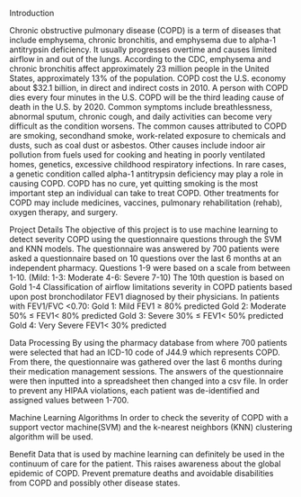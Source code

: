 Introduction

Chronic obstructive pulmonary disease (COPD) is a term of diseases that include emphysema, chronic bronchitis, and emphysema due to alpha-1 antitrypsin deficiency. It usually progresses overtime and causes limited airflow in and out of the lungs. According to the CDC, emphysema and chronic bronchitis affect approximately 23 million people in the United States, approximately 13% of the population. COPD cost the U.S. economy about $32.1 billion, in direct and indirect costs in 2010. A person with COPD dies every four minutes in the U.S. COPD will be the third leading cause of death in the U.S. by 2020.
Common symptoms include breathlessness, abnormal sputum, chronic cough, and daily activities can become very difficult as the condition worsens. The common causes attributed to COPD are smoking, secondhand smoke, work-related exposure to chemicals and dusts, such as coal dust or asbestos. Other causes include indoor air pollution from fuels used for cooking and heating in poorly ventilated homes, genetics, excessive childhood respiratory infections. In rare cases, a genetic condition called alpha-1 antitrypsin deficiency may play a role in causing COPD. 
COPD has no cure, yet quitting smoking is the most important step an individual can take to treat COPD. Other treatments for COPD may include medicines, vaccines, pulmonary rehabilitation (rehab), oxygen therapy, and surgery.

Project Details
The objective of this project is to use machine learning to detect severity COPD using the questionnaire questions through the SVM and KNN models. The questionnaire was answered by 700 patients were asked a questionnaire based on 10 questions over the last 6 months at an independent pharmacy.
Questions 1-9 were based on a scale from between 1-10. (Mild: 1-3: Moderate 4-6: Severe 7-10)
The 10th question is based on Gold 1-4 Classification of airflow limitations severity in COPD patients based upon post bronchodilator FEV1 diagnosed by their physicians.
       In patients with FEV1/FVC <0.70:
Gold 1: Mild FEV1 ≥ 80% predicted
Gold 2: Moderate 50% ≤ FEV1< 80% predicted
Gold 3: Severe  30% ≤ FEV1< 50% predicted
Gold 4: Very Severe FEV1< 30% predicted

Data Processing
By using the pharmacy database from where 700 patients were selected that had an ICD-10 code of J44.9 which represents COPD. From there, the questionnaire was gathered over the last 6 months during their medication management sessions. The answers of the questionnaire were then inputted into a spreadsheet then changed into a csv file. In order to prevent any HIPAA violations, each patient was de-identified and assigned values between 1-700.

Machine Learning Algorithms
In order to check the severity of COPD with a support vector machine(SVM) and the k-nearest neighbors (KNN) clustering algorithm will be used.

Benefit
Data that is used by machine learning can definitely be used in the continuum of care for the patient. This raises awareness about the global epidemic of COPD. Prevent premature deaths and avoidable disabilities from COPD and possibly other disease states.

